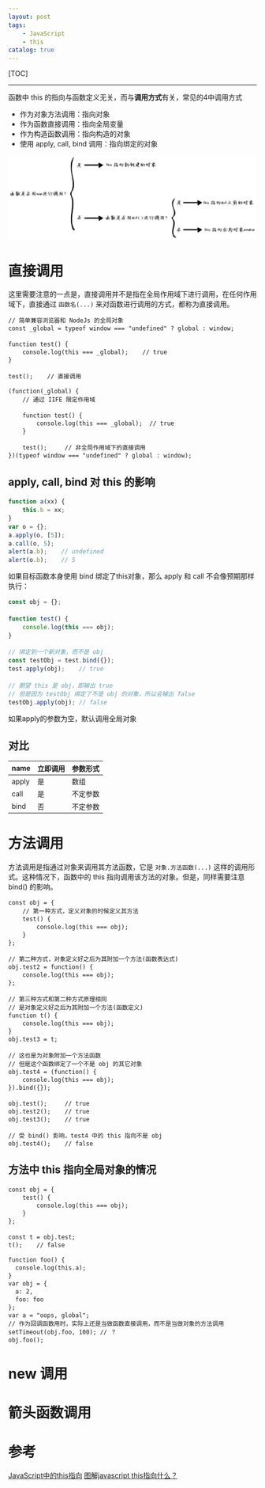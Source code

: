 ```yaml
---
layout: post
tags: 
    - JavaScript
    - this
catalog: true
---
```


[TOC]

---

函数中 this 的指向与函数定义无关，而与**调用方式**有关，常见的4中调用方式
- 作为对象方法调用：指向对象
- 作为函数直接调用：指向全局变量
- 作为构造函数调用：指向构造的对象
- 使用 apply, call, bind 调用：指向绑定的对象

![](../img/in-post/js-this.jpg)

# 直接调用
这里需要注意的一点是，直接调用并不是指在全局作用域下进行调用，在任何作用域下，直接通过 `函数名(...)` 来对函数进行调用的方式，都称为直接调用。
```
// 简单兼容浏览器和 NodeJs 的全局对象
const _global = typeof window === "undefined" ? global : window;

function test() {
    console.log(this === _global);    // true
}

test();    // 直接调用
```
```
(function(_global) {
    // 通过 IIFE 限定作用域

    function test() {
        console.log(this === _global);  // true
    }

    test();     // 非全局作用域下的直接调用
})(typeof window === "undefined" ? global : window);
```

## apply, call, bind 对 this 的影响
``` JavaScript
function a(xx) {        
    this.b = xx;
}
var o = {};
a.apply(o, [5]);
a.call(o, 5);
alert(a.b);    // undefined
alert(o.b);    // 5
```

如果目标函数本身使用 bind 绑定了this对象，那么 apply 和 call 不会像预期那样执行：
``` javascript
const obj = {};

function test() {
    console.log(this === obj);
}

// 绑定到一个新对象，而不是 obj
const testObj = test.bind({});
test.apply(obj);    // true

// 期望 this 是 obj，即输出 true
// 但是因为 testObj 绑定了不是 obj 的对象，所以会输出 false
testObj.apply(obj); // false
```

如果apply的参数为空，默认调用全局对象

## 对比
| name| 立即调用 | 参数形式 |
| ---- | ---- | ---- |
|apply| 是 | 数组 | 
|call| 是 | 不定参数 |
| bind | 否 | 不定参数 |

# 方法调用
方法调用是指通过对象来调用其方法函数，它是 `对象.方法函数(...)` 这样的调用形式。这种情况下，函数中的 this 指向调用该方法的对象。但是，同样需要注意 bind() 的影响。
```
const obj = {
    // 第一种方式，定义对象的时候定义其方法
    test() {
        console.log(this === obj);
    }
};

// 第二种方式，对象定义好之后为其附加一个方法(函数表达式)
obj.test2 = function() {
    console.log(this === obj);
};

// 第三种方式和第二种方式原理相同
// 是对象定义好之后为其附加一个方法(函数定义)
function t() {
    console.log(this === obj);
}
obj.test3 = t;

// 这也是为对象附加一个方法函数
// 但是这个函数绑定了一个不是 obj 的其它对象
obj.test4 = (function() {
    console.log(this === obj);
}).bind({});

obj.test();     // true
obj.test2();    // true
obj.test3();    // true

// 受 bind() 影响，test4 中的 this 指向不是 obj
obj.test4();    // false
```
## 方法中 this 指向全局对象的情况
```
const obj = {
    test() {
        console.log(this === obj);
    }
};

const t = obj.test;
t();    // false
```
```
function foo() {
  console.log(this.a);
}
var obj = {
  a: 2,
  foo: foo
};
var a = "oops, global";
// 作为回调函数用时，实际上还是当做函数直接调用，而不是当做对象的方法调用
setTimeout(obj.foo, 100); // ？
obj.foo();
```

# new 调用

# 箭头函数调用

# 参考
[JavaScript中的this指向](https://segmentfault.com/a/1190000008400124)
[图解javascript this指向什么？](https://www.cnblogs.com/isaboy/p/javascript_this.html)